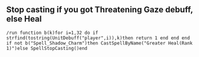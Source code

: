 ## Stop casting if you got Threatening Gaze debuff, else Heal
```
/run function b(k)for i=1,32 do if strfind(tostring(UnitDebuff("player",i)),k)then return 1 end end end if not b("Spell_Shadow_Charm")then CastSpellByName("Greater Heal(Rank 1)")else SpellStopCasting()end
```